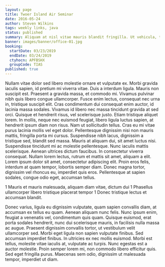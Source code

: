 ```yaml
---
layout: page
title: Twoer Island Air Seminar
date: 2016-05-24
author: Steven Wilkins
tags: weekly links, java
status: published
summary: Aliquam at nisl vitae mauris blandit fringilla. Ut vehicula, tortor.
banner: images/banner/office-01.jpg
booking:
  startDate: 03/23/2019
  endDate: 03/24/2019
  ctyhocn: APFBSHX
  groupCode: TIAS
published: true
---
```

Nullam vitae dolor sed libero molestie ornare et vulputate ex. Morbi gravida iaculis sapien, id pretium mi viverra vitae. Duis a interdum ligula. Mauris non suscipit est. Praesent a gravida massa, et commodo mi. Vivamus pulvinar nibh quis libero congue ullamcorper. Fusce enim lectus, consequat nec urna in, tristique suscipit elit. Cras condimentum dui consequat enim auctor, id lacinia massa sodales. Vivamus id libero nec massa tincidunt gravida at sed orci. Quisque et hendrerit risus, vel scelerisque justo. Etiam tristique aliquet lorem. In mollis, neque nec euismod feugiat, libero ligula luctus sapien, at hendrerit ipsum diam non risus. Nam ut sollicitudin tellus. Cras eu mi vitae purus lacinia mollis vel eget dolor. Pellentesque dignissim nisi non mauris mattis, fringilla porta mi cursus.
Suspendisse nibh lacus, dignissim a tristique sed, blandit sed massa. Mauris at aliquam dui, sit amet luctus nisi. Suspendisse tincidunt mi ac molestie pellentesque. Nunc iaculis mattis scelerisque. Aenean ultrices dictum faucibus. In consectetur viverra consequat. Nullam lorem lectus, rutrum et mattis sit amet, aliquam a elit. Lorem ipsum dolor sit amet, consectetur adipiscing elit. Proin eros felis, interdum at quam tempor, lobortis semper diam. Donec magna tortor, dignissim vel rhoncus eu, imperdiet quis eros. Pellentesque at sapien sodales, congue odio eget, accumsan tellus.

1 Mauris et mauris malesuada, aliquam diam vitae, dictum dui
1 Phasellus ullamcorper libero tristique placerat tempor
1 Donec tristique lectus et accumsan blandit.

Donec varius, ligula eu dignissim vulputate, quam sapien convallis diam, at accumsan ex tellus eu quam. Aenean aliquam nunc felis. Nunc ipsum enim, feugiat a venenatis vel, condimentum quis quam. Quisque euismod, erat porta sodales hendrerit, nunc dui scelerisque mauris, in facilisis nulla massa ac augue. Praesent dignissim convallis tortor, ut vestibulum velit ullamcorper sed. Morbi eget ligula non sapien vulputate finibus. Sed accumsan imperdiet finibus. In ultricies ex nec mollis euismod. Morbi est tellus, molestie vitae iaculis at, vulputate ac turpis. Nunc egestas est a auctor molestie. Proin semper lorem mi, non commodo libero efficitur quis. Sed eget fringilla purus. Maecenas sem odio, dignissim ut malesuada tempor, imperdiet ut diam.
